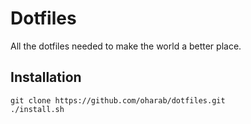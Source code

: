 # Dotfiles

All the dotfiles needed to make the world a better place.

## Installation

```shell
git clone https://github.com/oharab/dotfiles.git
./install.sh
```
